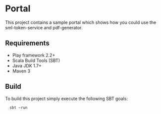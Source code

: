 Portal
========

This project contains a sample portal which shows how you could use the sml-token-service and pdf-generator.

## Requirements

 * Play framework 2.2+
 * Scala Build Tools (SBT)
 * Java JDK 1.7+
 * Maven 3

## Build

To build this project simply execute the following SBT goals:

```bash
  sbt ~run
```
